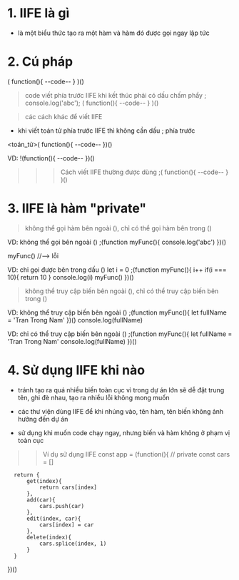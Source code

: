 # 1. IIFE là gì
  - là một biểu thức tạo ra một hàm và hàm đó được gọi ngay lập tức

# 2. Cú pháp
  ( 
    function(){
      --code--
    } 
  )()

  > code viết phía trước IIFE khi kết thúc phải có dấu chấm phẩy ;
  console.log('abc');
  ( 
    function(){
      --code--
    } 
  )()

  > các cách khác để viết IIFE
  - khi viết toán tử phía trước IIFE thì không cần dấu ; phía trước

  <toán_tử>( 
    function(){
      --code--
  })()

  VD: !(function(){
      --code--
      })()
  
  >>> Cách viết IIFE thường được dùng
  ;( 
    function(){
      --code--
    } 
  )()

# 3. IIFE là hàm "private"
  > không thể gọi hàm bên ngoài (), chỉ có thể gọi hàm bên trong ()

  VD: không thể gọi bên ngoài ()
  ;(function myFunc(){
      console.log('abc')
  })() 

  myFunc()  //--> lỗi

  VD: chỉ gọi được bên trong dấu ()
  let i = 0
  ;(function myFunc(){
      i++
      if(i === 10){
          return 10
      }
      console.log(i)
      myFunc()
  })()

  > không thể truy cập biến bên ngoài (), chỉ có thể truy cập biến bên trong ()

  VD: không thể truy cập biến bên ngoài ()
  ;(function myFunc(){
      let fullName = 'Tran Trong Nam'
  })() 
  console.log(fullName)

  VD: chỉ có thể truy cập biến bên ngoài ()
  ;(function myFunc(){
      let fullName = 'Tran Trong Nam'
      console.log(fullName)
  })() 

# 4. Sử dụng IIFE khi nào
  - tránh tạo ra quá nhiều biến toàn cục
    vì trong dự án lớn sẽ dễ đặt trung tên, ghi đè nhau, tạo ra nhiều lỗi không mong muốn

  - các thư viện dùng IIFE để khi nhúng vào, tên hàm, tên biến không ảnh hưởng đến dự án

  - sử dụng khi muốn code chạy ngay, nhưng biến và hàm không ở phạm vị toàn cục

  >> Ví dụ sử dụng IIFE
  const app = (function(){
      // private
      const cars = []
      
      return {
          get(index){
              return cars[index]
          },
          add(car){
              cars.push(car)
          },
          edit(index, car){
              cars[index] = car
          },
          delete(index){
              cars.splice(index, 1)
          }
      }
  })()